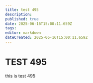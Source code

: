 ```yaml
---
title: test 495
description: 
published: true
date: 2025-06-16T15:00:11.659Z
tags: 
editor: markdown
dateCreated: 2025-06-16T15:00:11.659Z
---
```


# TEST 495
this is test 495
